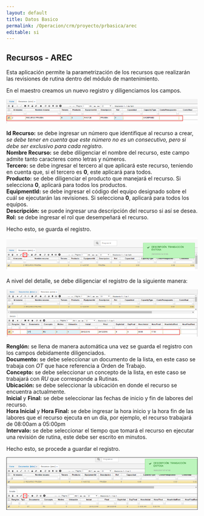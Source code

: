 ```yaml
---
layout: default
title: Datos Basico
permalink: /Operacion/crm/proyecto/prbasica/arec
editable: si
---
```


## Recursos - AREC


Esta aplicación permite la parametrización de los recursos que realizarán las revisiones de rutina dentro del módulo de mantenimiento.  

En el maestro creamos un nuevo registro y diligenciamos los campos.  

![](arec.png)

**Id Recurso:** se debe ingresar un número que identifique al recurso a crear, _se debe tener en cuenta que este número no es un consecutivo, pero si debe ser exclusivo para cada registro_.  
**Nombre Recurso:** se debe diligenciar el nombre del recurso, este campo admite tanto caracteres como letras y números.  
**Tercero:** se debe ingresar el tercero al que aplicará este recurso, teniendo en cuenta que, si el tercero es **0**, este aplicará para todos.  
**Producto:** se debe diligenciar el producto que manejará el recurso. Si selecciona **0**, aplicará para todos los productos.  
**EquipmentId:** se debe ingresar el código del equipo designado sobre el cuál se ejecutarán las revisiones. Si selecciona **0**, aplicará para todos los equipos.  
**Descripción:** se puede ingresar una descripción del recurso si así se desea.  
**Rol:** se debe ingresar el rol que desempeñará el recurso.  

Hecho esto, se guarda el registro.  

![](arec1.png)

A nivel del detalle, se debe diligenciar el registro de la siguiente manera:  

![](arec2.png)

**Renglón:** se llena de manera automática una vez se guarda el registro con los campos debidamente diligenciados.  
**Documento:** se debe seleccionar un documento de la lista, en este caso se trabaja con _OT_ que hace referencia a Orden de Trabajo.  
**Concepto:** se debe seleccionar un concepto de la lista, en este caso se trabajará con _RU_ que corresponde a Rutinas.  
**Ubicación:** se debe seleccionar la ubicación en donde el recurso se encuentra actualmente.  
**Inicial** y **Final:** se debe seleccionar las fechas de inicio y fin de labores del recurso.  
**Hora Inicial** y **Hora Final:** se debe ingresar la hora inicio y la hora fin de las labores que el recurso ejecuta en un día, por ejemplo, el recurso trabajará de 08:00am a 05:00pm  
**Intervalo:** se debe seleccionar el tiempo que tomará el recurso en ejecutar una revisión de rutina, este debe ser escrito en minutos.  

Hecho esto, se procede a guardar el registro.  

![](arec3.png)
